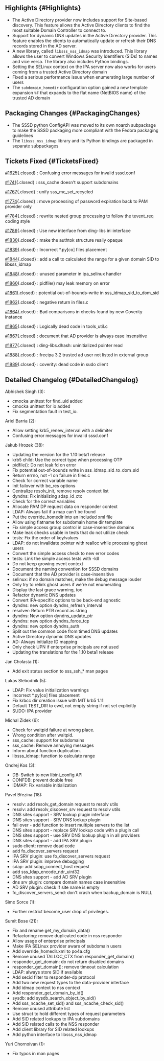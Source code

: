 Highlights {#Highlights}
----------

-   The Active Directory provider now includes support for Site-based
    discovery. This feature allows the Active Directory clients to find
    the most suitable Domain Controller to connect to.
-   Support for dynamic DNS updates in the Active Directory provider.
    This feature enables the clients to automatically update or refresh
    their DNS records stored in the AD server.
-   A new library, called `libsss_nss_idmap` was introduced. This
    library allows the user to convert Windows Security Identifiers
    (SIDs) to names and vice versa. The library also includes Python
    bindings.
-   Setting the SELinux context on the IPA server now also works for
    users coming from a trusted Active Directory domain
-   Fixed a serious performance issue when enumerating large number of
    users
-   The `subdomain_homedir` configuration option gained a new template
    expansion `%F` that expands to the flat name (NetBIOS name) of the
    trusted AD domain

Packaging Changes {#PackagingChanges}
-----------------

-   The SSSD python ConfigAPI was moved to its own noarch subpackage to
    make the SSSD packaging more compliant with the Fedora packaging
    guidelines
-   The `libsss_nss_idmap` library and its Python bindings are packaged
    in separate subpackages

Tickets Fixed {#TicketsFixed}
-------------

<div>

[\#1625](/sssd/ticket/1625 "Confusing error messages for invalid sssd.conf"){.closed}
:   Confusing error messages for invalid sssd.conf

[\#1741](/sssd/ticket/1741 "sss_cache doesn't support subdomains"){.closed}
:   sss\_cache doesn't support subdomains

[\#1767](/sssd/ticket/1767 "unify sss_mc_set_recycled"){.closed}
:   unify sss\_mc\_set\_recycled

[\#1774](/sssd/ticket/1774 "move processing of password expiration back to PAM provider only"){.closed}
:   move processing of password expiration back to PAM provider only

[\#1784](/sssd/ticket/1784 "rewrite nested group processing to follow the tevent_req coding style"){.closed}
:   rewrite nested group processing to follow the tevent\_req coding
    style

[\#1786](/sssd/ticket/1786 "Use new interface from ding-libs ini interface"){.closed}
:   Use new interface from ding-libs ini interface

[\#1830](/sssd/ticket/1830 "make the authtok structure really opaque"){.closed}
:   make the authtok structure really opaque

[\#1839](/sssd/ticket/1839 "Incorrect *.py[co] files placement"){.closed}
:   Incorrect \*.py\[co\] files placement

[\#1844](/sssd/ticket/1844 "add a call to calculated the range for a given domain SID to libsss_idmap"){.closed}
:   add a call to calculated the range for a given domain SID to
    libsss\_idmap

[\#1848](/sssd/ticket/1848 "unused parameter in ipa_selinux handler"){.closed}
:   unused parameter in ipa\_selinux handler

[\#1860](/sssd/ticket/1860 "pidfile() may leak memory on error"){.closed}
:   pidfile() may leak memory on error

[\#1861](/sssd/ticket/1861 "potential out-of-bounds-write in sss_idmap_sid_to_dom_sid"){.closed}
:   potential out-of-bounds-write in sss\_idmap\_sid\_to\_dom\_sid

[\#1862](/sssd/ticket/1862 "negative return in files.c"){.closed}
:   negative return in files.c

[\#1864](/sssd/ticket/1864 "Bad comparisons in checks found by new Coverity instance"){.closed}
:   Bad comparisons in checks found by new Coverity instance

[\#1865](/sssd/ticket/1865 "Logically dead code in tools_util.c"){.closed}
:   Logically dead code in tools\_util.c

[\#1867](/sssd/ticket/1867 "document that AD provider is always case insensitive"){.closed}
:   document that AD provider is always case insensitive

[\#1877](/sssd/ticket/1877 "ding-libs.dhash: uninitialized pointer read"){.closed}
:   ding-libs.dhash: uninitialized pointer read

[\#1888](/sssd/ticket/1888 "freeipa 3.2 trusted ad user not listed in external group"){.closed}
:   freeipa 3.2 trusted ad user not listed in external group

[\#1889](/sssd/ticket/1889 "coverity: dead code in sudo client"){.closed}
:   coverity: dead code in sudo client

</div>

Detailed Changelog {#DetailedChangelog}
------------------

Abhishek Singh (3):

-   cmocka unittest for find\_uid added
-   cmocka unittest for io added
-   Fix segmentation fault in test\_io.

Ariel Barria (2):

-   Allow setting krb5\_renew\_interval with a delimiter
-   Confusing error messages for invalid sssd.conf

Jakub Hrozek (38):

-   Updating the version for the 1.10 beta1 release
-   krb5 child: Use the correct type when processing OTP
-   pidfile(): Do not leak fd on error
-   Fix potential out-of-bounds write in sss\_idmap\_sid\_to\_dom\_sid
-   Return errno, not -1 on failure in files.c
-   Check for correct variable name
-   Init failover with be\_res options
-   Centralize resolv\_init, remove resolv context list
-   dyndns: Fix initializing sdap\_id\_ctx
-   Check for the correct variables
-   Allocate PAM DP request data on responder context
-   LDAP: Always fail if a map can't be found
-   Put the override\_homedir into an included xml file
-   Allow using flatname for subdomain home dir template
-   Fix simple access group control in case-insensitive domains
-   Make leak checks usable in tests that do not utilize check
-   tests: Fix the order of key/values
-   LDAP: do not invalidate pointer with realloc while processing ghost
    users
-   Convert the simple access check to new error codes
-   tests: Link the simple access tests with -ldl
-   Do not keep growing event context
-   Document the naming convention for SSSD domains
-   Document that the AD provider is case-insensitive
-   selinux: if no domain matches, make the debug message louder
-   Only try to relink ghost users if we're not enumerating
-   Display the last grace warning, too
-   Refactor dynamic DNS updates
-   Convert IPA-specific options to be back-end agnostic
-   dyndns: new option dyndns\_refresh\_interval
-   resolver: Return PTR record as string
-   dyndns: New option dyndns\_update\_ptr
-   dyndns: new option dyndns\_force\_tcp
-   dyndns: new option dyndns\_auth
-   Split out the common code from timed DNS updates
-   Active Directory dynamic DNS updates
-   AD: Always initialize ID mapping
-   Only check UPN if enterprise principals are not used
-   Updating the translations for the 1.10 beta1 release

Jan Cholasta (1):

-   Add exit status section to sss\_ssh\_\* man pages

Lukas Slebodnik (5):

-   LDAP: Fix value initialization warnings
-   Incorrect \*.py\[co\] files placement
-   Fix krbcc dir creation issue with MIT krb5 1.11
-   Default TEST\_DIR to cwd, not empty string if not set explicitly
-   SUDO: IPA provider

Michal Zidek (6):

-   Check for waitpid failure at wrong place.
-   Wrong condition after waitpid.
-   sss\_cache: support for subdomains
-   sss\_cache: Remove annoying messages
-   Inform about function duplication.
-   libsss\_idmap: function to calculate range

Ondrej Kos (3):

-   DB: Switch to new libini\_config API
-   CONFDB: prevent double free
-   IDMAP: Fix variable initialization

Pavel Březina (18):

-   resolv: add resolv\_get\_domain request to resolv utils
-   resolv: add resolv\_discover\_srv request to resolv utils
-   DNS sites support - SRV lookup plugin interface
-   DNS sites support - SRV DNS lookup plugin
-   fail over - add function to insert multiple servers to the list
-   DNS sites support - replace SRV lookup code with a plugin call
-   DNS sites support - use SRV DNS lookup plugin in all providers
-   DNS sites support - add IPA SRV plugin
-   sudo client: remove dead code
-   add fo\_discover\_servers request
-   IPA SRV plugin: use fo\_discover\_servers request
-   IPA SRV plugin: improve debugging
-   sdap: add sdap\_connect\_host request
-   add sss\_ldap\_encode\_ndr\_uint32
-   DNS sites support - add AD SRV plugin
-   dns srv plugin: compare domain names case insensitive
-   AD SRV plugin: check if site name is empty
-   fo\_discover\_servers\_send: don't crash when backup\_domain is NULL

Simo Sorce (1):

-   Further restrict become\_user drop of privileges.

Sumit Bose (21):

-   Fix and rename get\_my\_domain\_data()
-   Refactoring: remove duplicated code in nss responder
-   Allow usage of enterprise principals
-   Make IPA SELinux provider aware of subdomain users
-   Add override\_homedir.xml to po4a.cfg
-   Remove unused TALLOC\_CTX from responder\_get\_domain()
-   responder\_get\_domain: do not return disabled domains
-   responder\_get\_domain(): remove timeout calculation
-   LDAP: always store SID if available
-   Add secid filter to responder-dp protocol
-   Add two new request types to the data-provider interface
-   Add idmap context to nss context
-   Add responder\_get\_domain\_by\_id()
-   sysdb: add sysdb\_search\_object\_by\_sid()
-   Add sss\_ncache\_set\_sid() and sss\_ncache\_check\_sid()
-   Remove unused attribute list
-   Use struct to hold different types of request parameters
-   Add SID related lookups to IPA subdomains
-   Add SID related calls to the NSS responder
-   Add client library for SID related lookups
-   Add python interface to libsss\_nss\_idmap

Yuri Chornoivan (1):

-   Fix typos in man pages

